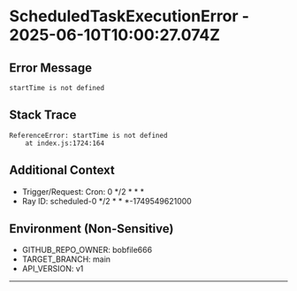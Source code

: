 # ScheduledTaskExecutionError - 2025-06-10T10:00:27.074Z

## Error Message
```
startTime is not defined
```

## Stack Trace
```
ReferenceError: startTime is not defined
    at index.js:1724:164
```

## Additional Context
- Trigger/Request: Cron: 0 */2 * * *
- Ray ID: scheduled-0 */2 * * *-1749549621000

## Environment (Non-Sensitive)
- GITHUB_REPO_OWNER: bobfile666
- TARGET_BRANCH: main
- API_VERSION: v1
---
